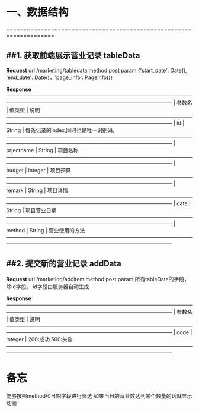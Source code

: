 # 一、数据结构
====================================================================

##1. 获取前端展示营业记录 tableData
--------------------------------------------------------------------
**Request**
url /marketing/tabledata
method post
param {'start_date': Date(), 'end_date': Date()，'page_info': PageInfo()} 

**Response**
————————————————————————————————————————————————————————————————————
| 参数名      | 值类型   | 说明 
————————————————————————————————————————————————————————————————————
|  id        | String   | 每条记录的index,同时也是唯一识别码,
————————————————————————————————————————————————————————————————————
| prjectname | String   | 项目名称 
————————————————————————————————————————————————————————————————————
| budget     | Integer  | 项目预算 
————————————————————————————————————————————————————————————————————
| remark     | String   | 项目详情 
————————————————————————————————————————————————————————————————————
| date       | String   | 项目营业日期 
————————————————————————————————————————————————————————————————————
| method     | String   | 营业使用的方法
————————————————————————————————————————————————————————————————————

##2. 提交新的营业记录  addData
--------------------------------------------------------------------
**Request**
url /marketing/additem
method post
param 所有tableDate的字段，除id字段。 id字段由服务器自动生成

**Response**
————————————————————————————————————————————————————————————————————
| 参数名  | 值类型   | 说明 
————————————————————————————————————————————————————————————————————
|  code  | Integer  | 200:成功 500:失败 
————————————————————————————————————————————————————————————————————

# 备忘
能够按照method和日期字段进行筛选
如果当日的营业数达到某个数量的话就显示动画